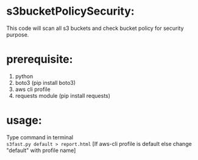 # s3bucketPolicySecurity:
This code will scan all s3 buckets and check bucket policy for security purpose.

# prerequisite:
1. python
2. boto3 (pip install boto3)
3. aws cli profile
4. requests module (pip install requests)

# usage: 
Type command in terminal<br>
``` s3fast.py default > report.html ``` [If aws-cli profile is default else change "default" with profile name]

